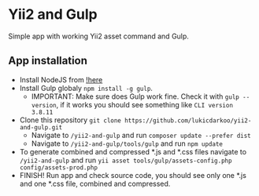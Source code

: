 # Yii2 and Gulp
Simple app with working Yii2 asset command and Gulp.

## App installation

* Install NodeJS from [!here](http://nodejs.org/)
* Install Gulp globaly ``npm install -g gulp``. 
  * IMPORTANT: Make sure does Gulp work fine. Check it with ``gulp --version``, if it works you should see something like ``CLI version 3.8.11``
* Clone this repository
  ``git clone https://github.com/lukicdarkoo/yii2-and-gulp.git``
  * Navigate to ``/yii2-and-gulp`` and run ``composer update --prefer dist``
  * Navigate to ``/yii2-and-gulp/tools/gulp`` and run ``npm update``
* To generate combined and compressed *.js and *.css files navigate to ``/yii2-and-gulp`` and run ``yii asset tools/gulp/assets-config.php config/assets-prod.php``
* FINISH! Run app and check source code, you should see only one *.js and one *.css file, combined and compressed.
